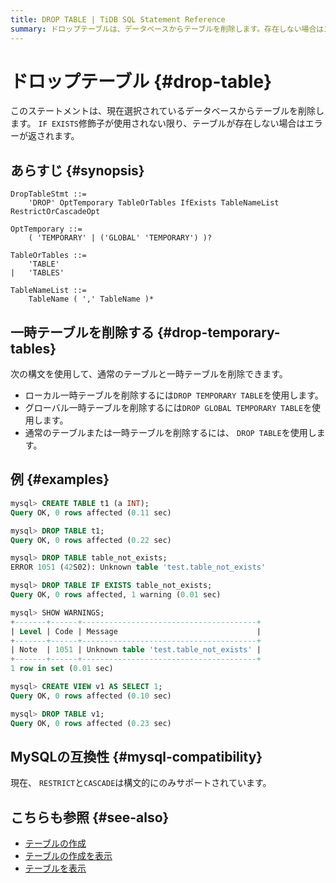 ```yaml
---
title: DROP TABLE | TiDB SQL Statement Reference
summary: ドロップテーブルは、データベースからテーブルを削除します。存在しない場合はエラーが返されます。一時テーブルを削除するには、`DROP TEMPORARY TABLE`または`DROP GLOBAL TEMPORARY TABLE`を使用します。通常のテーブルまたは一時テーブルを削除するには、`DROP TABLE`を使用します。MySQLの互換性では、`RESTRICT`と`CASCADE`は構文的にのみサポートされています。関連情報として、テーブルの作成や表示、およびテーブルの表示があります。
---
```


# ドロップテーブル {#drop-table}

このステートメントは、現在選択されているデータベースからテーブルを削除します。 `IF EXISTS`修飾子が使用されない限り、テーブルが存在しない場合はエラーが返されます。

## あらすじ {#synopsis}

```ebnf+diagram
DropTableStmt ::=
    'DROP' OptTemporary TableOrTables IfExists TableNameList RestrictOrCascadeOpt

OptTemporary ::=
    ( 'TEMPORARY' | ('GLOBAL' 'TEMPORARY') )?

TableOrTables ::=
    'TABLE'
|   'TABLES'

TableNameList ::=
    TableName ( ',' TableName )*
```

## 一時テーブルを削除する {#drop-temporary-tables}

次の構文を使用して、通常のテーブルと一時テーブルを削除できます。

-   ローカル一時テーブルを削除するには`DROP TEMPORARY TABLE`を使用します。
-   グローバル一時テーブルを削除するには`DROP GLOBAL TEMPORARY TABLE`を使用します。
-   通常のテーブルまたは一時テーブルを削除するには、 `DROP TABLE`を使用します。

## 例 {#examples}

```sql
mysql> CREATE TABLE t1 (a INT);
Query OK, 0 rows affected (0.11 sec)

mysql> DROP TABLE t1;
Query OK, 0 rows affected (0.22 sec)

mysql> DROP TABLE table_not_exists;
ERROR 1051 (42S02): Unknown table 'test.table_not_exists'

mysql> DROP TABLE IF EXISTS table_not_exists;
Query OK, 0 rows affected, 1 warning (0.01 sec)

mysql> SHOW WARNINGS;
+-------+------+---------------------------------------+
| Level | Code | Message                               |
+-------+------+---------------------------------------+
| Note  | 1051 | Unknown table 'test.table_not_exists' |
+-------+------+---------------------------------------+
1 row in set (0.01 sec)

mysql> CREATE VIEW v1 AS SELECT 1;
Query OK, 0 rows affected (0.10 sec)

mysql> DROP TABLE v1;
Query OK, 0 rows affected (0.23 sec)
```

## MySQLの互換性 {#mysql-compatibility}

現在、 `RESTRICT`と`CASCADE`は構文的にのみサポートされています。

## こちらも参照 {#see-also}

-   [テーブルの作成](/sql-statements/sql-statement-create-table.md)
-   [テーブルの作成を表示](/sql-statements/sql-statement-show-create-table.md)
-   [テーブルを表示](/sql-statements/sql-statement-show-tables.md)
